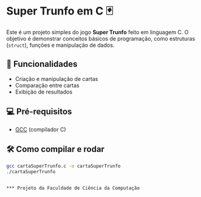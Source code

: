 # Super Trunfo em C 🃏

Este é um projeto simples do jogo **Super Trunfo** feito em linguagem C. O objetivo é demonstrar conceitos básicos de programação, como estruturas (`struct`), funções e manipulação de dados.

## 🚀 Funcionalidades

- Criação e manipulação de cartas
- Comparação entre cartas
- Exibição de resultados

## 💻 Pré-requisitos

- [GCC](https://gcc.gnu.org/) (compilador C)

## 🛠️ Como compilar e rodar

```bash
gcc cartaSuperTrunfo.c -o cartaSuperTrunfo
./cartaSuperTrunfo


*** Projeto da Faculdade de Ciência da Computação
